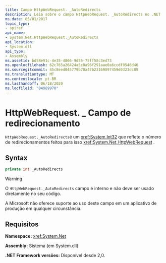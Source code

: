 ```yaml
---
title: Campo HttpWebRequest. _AutoRedirects
description: Leia sobre o campo HttpWebRequest. _AutoRedirects no .NET. Esse campo é um valor Int32 que reflete o número de redirecionamentos feitos para uma solicitação da Web HTTP.
ms.date: 05/01/2017
topic_type:
- apiref
api_name:
- System.Net.HttpWebRequest._AutoRedirects
api_location:
- System.dll
api_type:
- Assembly
ms.assetid: bd58e91c-4e35-4866-9d55-75ff58c3ed73
ms.openlocfilehash: 62c765a26424a5c0a96f291aae0a6ccdf0546d46
ms.sourcegitcommit: 45c8eed045779b70a47b23169897459d0323dc89
ms.translationtype: MT
ms.contentlocale: pt-BR
ms.lasthandoff: 06/18/2020
ms.locfileid: "84989970"
---
```

# <a name="httpwebrequest_autoredirects-field"></a>HttpWebRequest. \_ Campo de redirecionamento

`HttpWebRequest._AutoRedirects`é um <xref:System.Int32> que reflete o número de redirecionamentos feitos para isso <xref:System.Net.HttpWebRequest> .

## <a name="syntax"></a>Syntax  
  
```csharp  
private int _AutoRedirects
```

> [!WARNING]
> O `HttpWebRequest._AutoRedirects` campo é interno e não deve ser usado diretamente no seu código.
>
> A Microsoft não oferece suporte ao uso deste campo em um aplicativo de produção em qualquer circunstância.

## <a name="requirements"></a>Requisitos

**Namespace:** <xref:System.Net>

**Assembly:** Sistema (em System.dll)

**.NET Framework versões:** Disponível desde 2,0.
